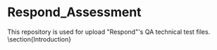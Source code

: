 # Respond_Assessment
This repository is used for upload "Respond"'s QA technical test files.
\section{Introduction}
